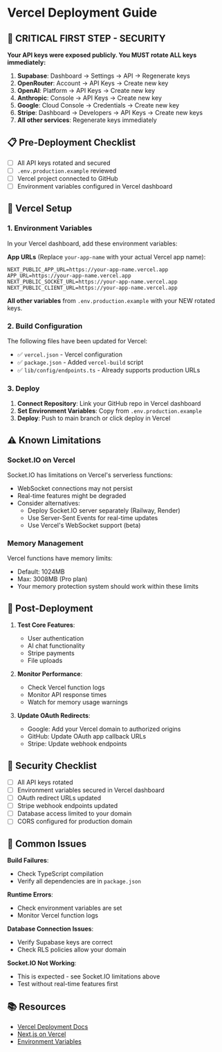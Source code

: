 # Vercel Deployment Guide

## 🚨 CRITICAL FIRST STEP - SECURITY

**Your API keys were exposed publicly. You MUST rotate ALL keys immediately:**

1. **Supabase**: Dashboard → Settings → API → Regenerate keys
2. **OpenRouter**: Account → API Keys → Create new key
3. **OpenAI**: Platform → API Keys → Create new key  
4. **Anthropic**: Console → API Keys → Create new key
5. **Google**: Cloud Console → Credentials → Create new key
6. **Stripe**: Dashboard → Developers → API Keys → Create new keys
7. **All other services**: Regenerate keys immediately

## 📋 Pre-Deployment Checklist

- [ ] All API keys rotated and secured
- [ ] `.env.production.example` reviewed
- [ ] Vercel project connected to GitHub
- [ ] Environment variables configured in Vercel dashboard

## 🚀 Vercel Setup

### 1. Environment Variables

In your Vercel dashboard, add these environment variables:

**App URLs** (Replace `your-app-name` with your actual Vercel app name):
```
NEXT_PUBLIC_APP_URL=https://your-app-name.vercel.app
APP_URL=https://your-app-name.vercel.app
NEXT_PUBLIC_SOCKET_URL=https://your-app-name.vercel.app
NEXT_PUBLIC_CLIENT_URL=https://your-app-name.vercel.app
```

**All other variables** from `.env.production.example` with your NEW rotated keys.

### 2. Build Configuration

The following files have been updated for Vercel:

- ✅ `vercel.json` - Vercel configuration
- ✅ `package.json` - Added `vercel-build` script
- ✅ `lib/config/endpoints.ts` - Already supports production URLs

### 3. Deploy

1. **Connect Repository**: Link your GitHub repo in Vercel dashboard
2. **Set Environment Variables**: Copy from `.env.production.example` 
3. **Deploy**: Push to main branch or click deploy in Vercel

## ⚠️ Known Limitations

### Socket.IO on Vercel

Socket.IO has limitations on Vercel's serverless functions:
- WebSocket connections may not persist
- Real-time features might be degraded
- Consider alternatives:
  - Deploy Socket.IO server separately (Railway, Render)
  - Use Server-Sent Events for real-time updates
  - Use Vercel's WebSocket support (beta)

### Memory Management

Vercel functions have memory limits:
- Default: 1024MB
- Max: 3008MB (Pro plan)
- Your memory protection system should work within these limits

## 🔧 Post-Deployment

1. **Test Core Features**:
   - User authentication
   - AI chat functionality
   - Stripe payments
   - File uploads

2. **Monitor Performance**:
   - Check Vercel function logs
   - Monitor API response times
   - Watch for memory usage warnings

3. **Update OAuth Redirects**:
   - Google: Add your Vercel domain to authorized origins
   - GitHub: Update OAuth app callback URLs
   - Stripe: Update webhook endpoints

## 🚨 Security Checklist

- [ ] All API keys rotated
- [ ] Environment variables secured in Vercel dashboard
- [ ] OAuth redirect URLs updated
- [ ] Stripe webhook endpoints updated
- [ ] Database access limited to your domain
- [ ] CORS configured for production domain

## 🐛 Common Issues

**Build Failures**: 
- Check TypeScript compilation
- Verify all dependencies are in `package.json`

**Runtime Errors**:
- Check environment variables are set
- Monitor Vercel function logs

**Database Connection Issues**:
- Verify Supabase keys are correct
- Check RLS policies allow your domain

**Socket.IO Not Working**:
- This is expected - see Socket.IO limitations above
- Test without real-time features first

## 📚 Resources

- [Vercel Deployment Docs](https://vercel.com/docs)
- [Next.js on Vercel](https://vercel.com/docs/concepts/next.js)
- [Environment Variables](https://vercel.com/docs/concepts/projects/environment-variables)